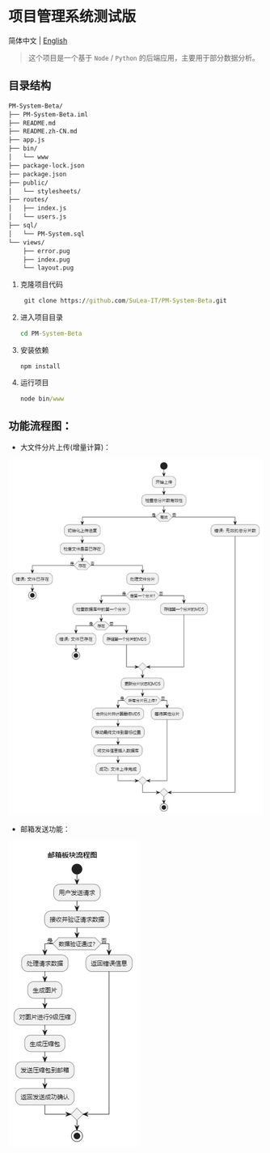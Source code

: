 # 项目管理系统测试版
简体中文 | [English](https://github.com/SuLea-IT/PM-System-Beta/blob/main/README.md)

> 这个项目是一个基于 `Node` / `Python` 的后端应用，主要用于部分数据分析。

## 目录结构

```bash
PM-System-Beta/
├── PM-System-Beta.iml
├── README.md
├── README.zh-CN.md
├── app.js
├── bin/
│   └── www
├── package-lock.json
├── package.json
├── public/
│   └── stylesheets/
├── routes/
│   ├── index.js
│   └── users.js
├── sql/
│   └── PM-System.sql
└── views/
    ├── error.pug
    ├── index.pug
    └── layout.pug

```

1. 克隆项目代码

   ```cmd
    git clone https://github.com/SuLea-IT/PM-System-Beta.git
   ```

2. 进入项目目录

   ```cmd
   cd PM-System-Beta
   ```

3. 安装依赖

   ```
   npm install
   ```

4. 运行项目

   ```cmd
   node bin/www
   ```
## 功能流程图：
- 大文件分片上传(增量计算)：

![img_2.png](public/images/img_2.png)

- 邮箱发送功能：

![img.png](public/images/img.png)
